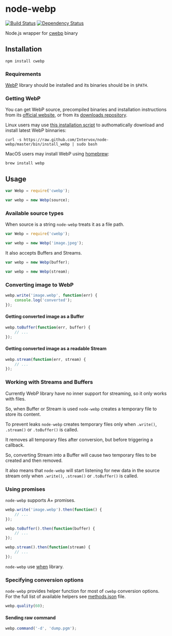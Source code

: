 node-webp
=========
[![Build Status](https://travis-ci.org/Intervox/node-webp.png?branch=master)](https://travis-ci.org/Intervox/node-webp)
[![Dependency Status](https://david-dm.org/Intervox/node-webp.png)](https://david-dm.org/Intervox/node-webp)

Node.js wrapper for [cwebp](https://developers.google.com/speed/webp/docs/cwebp) binary

## Installation

    npm install cwebp

### Requirements

[WebP](https://developers.google.com/speed/webp/) library should be installed and its binaries should be in `$PATH`.

### Getting WebP

You can get WebP source, precompiled binaries and installation instructions from its [official website](https://developers.google.com/speed/webp/download), or from its [downloads repository](https://code.google.com/p/webp/downloads/list).

Linux users may use [this installation script](bin/install_webp) to authomatically download and install latest WebP binnaries:

    curl -s https://raw.github.com/Intervox/node-webp/master/bin/install_webp | sudo bash

MacOS users may install WebP using [homebrew](http://brew.sh/):

    brew install webp

## Usage

```js
var Webp = require('cwebp');

var webp = new Webp(source);
```

### Available source types

When source is a string `node-webp` treats it as a file path.

```js
var Webp = require('cwebp');

var webp = new Webp('image.jpeg');
```

It also accepts Buffers and Streams.

```js
var webp = new Webp(buffer);
```

```js
var webp = new Webp(stream);
```

### Converting image to WebP

```js
webp.write('image.webp', function(err) {
    console.log('converted');
});
```

#### Getting converted image as a Buffer

```js
webp.toBuffer(function(err, buffer) {
    // ...
});
```

#### Getting converted image as a readable Stream

```js
webp.stream(function(err, stream) {
    // ...
});
```

### Working with Streams and Buffers

Currently WebP library have no inner support for streaming, so it only works with files.

So, when Buffer or Stream is used `node-webp` creates a temporary file to store its content.

To prevent leaks `node-webp` creates temporary files only when `.write()`, `.stream()` or `.toBuffer()` is called.

It removes all temporary files after conversion, but before triggering a callback.

So, converting Stream into a Buffer will cause two temporary files to be created and then removed.

It also means that `node-webp` will start listening for new data in the source stream only when `.write()`, `.stream()` or `.toBuffer()` is called.

### Using promises

`node-webp` supports A+ promises.

```js
webp.write('image.webp').then(function() {
    // ...
});
```

```js
webp.toBuffer().then(function(buffer) {
    // ...
});
```

```js
webp.stream().then(function(stream) {
    // ...
});
```

`node-webp` use [when](https://github.com/cujojs/when) library.

### Specifying conversion options

`node-webp` provides helper function for most of `cwebp` conversion options. For the full list of available helpers see [methods.json](/src/methods.json) file.

```js
webp.quality(60);
```

#### Sending raw command

```js
webp.command('-d', 'dump.pgm');
```
